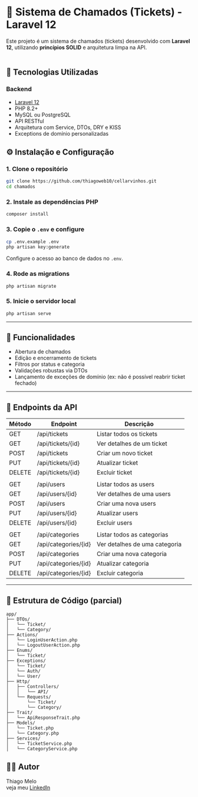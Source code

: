 # 🎫 Sistema de Chamados (Tickets) - Laravel 12
Este projeto é um sistema de chamados (tickets) desenvolvido com **Laravel 12**, utilizando **princípios SOLID** e arquitetura limpa na API.
<br><br>



## 🚀 Tecnologias Utilizadas

### Backend
- [Laravel 12](https://laravel.com/)
- PHP 8.2+
- MySQL ou PostgreSQL
- API RESTful
- Arquitetura com Service, DTOs, DRY e KISS
- Exceptions de domínio personalizadas


## ⚙️ Instalação e Configuração

### 1. Clone o repositório

```bash
git clone https://github.com/thiagoweb10/cellarvinhos.git
cd chamados
```

### 2. Instale as dependências PHP

```bash
composer install
```

### 3. Copie o `.env` e configure

```bash
cp .env.example .env
php artisan key:generate
```

Configure o acesso ao banco de dados no `.env`.

### 4. Rode as migrations

```bash
php artisan migrate
```

### 5. Inicie o servidor local

```bash
php artisan serve
```

---

## 🧾 Funcionalidades

- Abertura de chamados
- Edição e encerramento de tickets
- Filtros por status e categoria
- Validações robustas via DTOs
- Lançamento de exceções de domínio (ex: não é possível reabrir ticket fechado)

---

## 📡 Endpoints da API

| Método | Endpoint              | Descrição                     |
|--------|------------------------|-------------------------------|
| GET    | /api/tickets           | Listar todos os tickets       |
| GET    | /api/tickets/{id}      | Ver detalhes de um ticket     |
| POST   | /api/tickets           | Criar um novo ticket          |
| PUT    | /api/tickets/{id}      | Atualizar ticket              |
| DELETE | /api/tickets/{id}      | Excluir ticket                |
|        |                        |                               |
| GET    | /api/users             | Listar todos as users         |
| GET    | /api/users/{id}        | Ver detalhes de uma users     |
| POST   | /api/users             | Criar uma nova users          |
| PUT    | /api/users/{id}        | Atualizar users               |
| DELETE | /api/users/{id}        | Excluir users                 |
|        |                        |                               |
| GET    | /api/categories        | Listar todos as categorias    |
| GET    | /api/categories/{id}   | Ver detalhes de uma categoria |
| POST   | /api/categories        | Criar uma nova categoria      |
| PUT    | /api/categories/{id}   | Atualizar categoria           |
| DELETE | /api/categories/{id}   | Excluir categoria             |


---
## 📁 Estrutura de Código (parcial)

```
app/
├── DTOs/
│   └── Ticket/
│   └── Category/
├── Actions/
│   └── LoginUserAction.php
│   └── LogoutUserAction.php
├── Enums/
│   └── Ticket/
├── Exceptions/
│   └── Ticket/
│   └── Auth/
│   └── User/
├── Http/
│   ├── Controllers/
│   │   └── API/
│   └── Requests/
│       └── Ticket/
│       └── Category/
├── Trait/
│   └── ApiResponseTrait.php
├── Models/
│   └── Ticket.php
│   └── Category.php
├── Services/
│   └── TicketService.php
│   └── CategoryService.php
```

## 👨‍💻 Autor

Thiago Melo <br>
veja meu [LinkedIn](https://www.linkedin.com/in/thiago-melo-10/)
